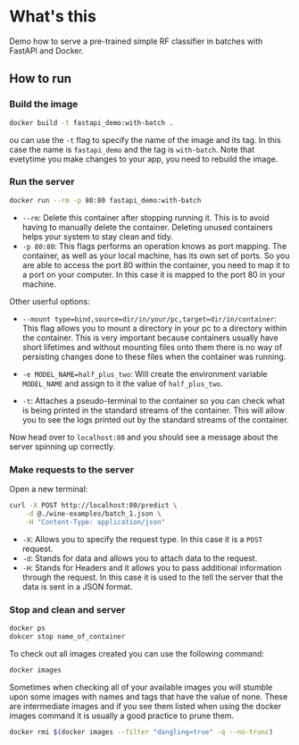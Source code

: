 # What's this

Demo how to serve a pre-trained simple RF classifier in batches with FastAPI and Docker.

## How to run

### Build the image

```bash
docker build -t fastapi_demo:with-batch . 
```

ou can use the `-t` flag to specify the name of the image and its tag. In this case the name is `fastapi_demo` and the tag is `with-batch`.
Note that evetytime you make changes to your app, you need to rebuild the image.

### Run the server

```bash
docker run --rm -p 80:80 fastapi_demo:with-batch 
```

- `--rm`: Delete this container after stopping running it. This is to avoid having to manually delete the container. Deleting unused containers helps your system to stay clean and tidy.
- `-p 80:80`: This flags performs an operation knows as port mapping. The container, as well as your local machine, has its own set of ports. So you are able to access the port 80 within the container, you need to map it to a port on your computer. In this case it is mapped to the port 80 in your machine.

Other userful options:

- `--mount type=bind,source=dir/in/your/pc,target=dir/in/container`: This flag allows you to mount a directory in your pc to a directory within the container. This is very important because containers usually have short lifetimes and without mounting files onto them there is no way of persisting changes done to these files when the container was running.

- `-e MODEL_NAME=half_plus_two`: Will create the environment variable `MODEL_NAME` and assign to it the value of `half_plus_two`.

- `-t`: Attaches a pseudo-terminal to the container so you can check what is being printed in the standard streams of the container. This will allow you to see the logs printed out by the standard streams of the container.

Now head over to `localhost:80` and you should see a message about the server spinning up correctly.

### Make requests to the server

Open a new terminal:

```bash
curl -X POST http://localhost:80/predict \
    -d @./wine-examples/batch_1.json \
    -H "Content-Type: application/json"
```

- `-X`: Allows you to specify the request type. In this case it is a `POST` request.
- `-d`: Stands for data and allows you to attach data to the request.
- `-H`: Stands for Headers and it allows you to pass additional information through the request. In this case it is used to the tell the server that the data is sent in a JSON format.

### Stop and clean and server

```bash
docker ps
dokcer stop name_of_container
```

To check out all images created you can use the following command:

```bash
docker images
```

Sometimes when checking all of your available images you will stumble upon some images with names and tags that have the value of none. These are intermediate images and if you see them listed when using the docker images command it is usually a good practice to prune them.

```bash
docker rmi $(docker images --filter "dangling=true" -q --no-trunc)
```
